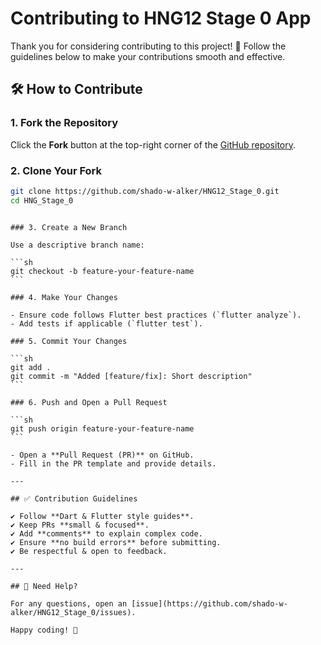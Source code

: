 # Contributing to HNG12 Stage 0 App

Thank you for considering contributing to this project! 🎉 Follow the guidelines below to make your contributions smooth and effective.

## 🛠 How to Contribute

### 1. Fork the Repository

Click the **Fork** button at the top-right corner of the [GitHub repository](https://github.com/shado-w-alker/HNG12_Stage_0).

### 2. Clone Your Fork

```sh
git clone https://github.com/shado-w-alker/HNG12_Stage_0.git
cd HNG_Stage_0
```

````

### 3. Create a New Branch

Use a descriptive branch name:

```sh
git checkout -b feature-your-feature-name
```

### 4. Make Your Changes

- Ensure code follows Flutter best practices (`flutter analyze`).
- Add tests if applicable (`flutter test`).

### 5. Commit Your Changes

```sh
git add .
git commit -m "Added [feature/fix]: Short description"
```

### 6. Push and Open a Pull Request

```sh
git push origin feature-your-feature-name
```

- Open a **Pull Request (PR)** on GitHub.
- Fill in the PR template and provide details.

---

## ✅ Contribution Guidelines

✔ Follow **Dart & Flutter style guides**.
✔ Keep PRs **small & focused**.
✔ Add **comments** to explain complex code.
✔ Ensure **no build errors** before submitting.
✔ Be respectful & open to feedback.

---

## 🤝 Need Help?

For any questions, open an [issue](https://github.com/shado-w-alker/HNG12_Stage_0/issues).

Happy coding! 🚀
````
